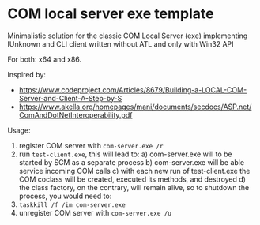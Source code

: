 # COM local server exe template

Minimalistic solution for the classic COM Local Server (exe) implementing IUnknown and CLI client written without ATL and only with Win32 API

For both: x64 and x86.

Inspired by:
 - https://www.codeproject.com/Articles/8679/Building-a-LOCAL-COM-Server-and-Client-A-Step-by-S
 - https://www.akella.org/homepages/mani/documents/secdocs/ASP.net/ComAndDotNetInteroperability.pdf

Usage:
1. register COM server with `com-server.exe /r`
2. run `test-client.exe`, this will lead to:
   a) com-server.exe will to be started by SCM as a separate process
   b) com-server.exe will be able service incoming COM calls
   c) with each new run of test-client.exe the COM coclass will be created, executed its methods, and destroyed
   d) the class factory, on the contrary, will remain alive, so to shutdown the process, you would need to:
3. `taskkill /f /im com-server.exe`
4. unregister COM server with `com-server.exe /u`
